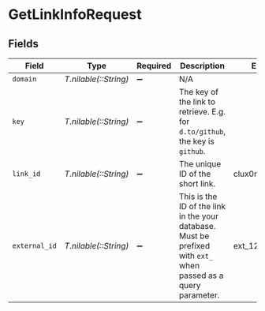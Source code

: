 # GetLinkInfoRequest


## Fields

| Field                                                                                                           | Type                                                                                                            | Required                                                                                                        | Description                                                                                                     | Example                                                                                                         |
| --------------------------------------------------------------------------------------------------------------- | --------------------------------------------------------------------------------------------------------------- | --------------------------------------------------------------------------------------------------------------- | --------------------------------------------------------------------------------------------------------------- | --------------------------------------------------------------------------------------------------------------- |
| `domain`                                                                                                        | *T.nilable(::String)*                                                                                           | :heavy_minus_sign:                                                                                              | N/A                                                                                                             |                                                                                                                 |
| `key`                                                                                                           | *T.nilable(::String)*                                                                                           | :heavy_minus_sign:                                                                                              | The key of the link to retrieve. E.g. for `d.to/github`, the key is `github`.                                   |                                                                                                                 |
| `link_id`                                                                                                       | *T.nilable(::String)*                                                                                           | :heavy_minus_sign:                                                                                              | The unique ID of the short link.                                                                                | clux0rgak00011...                                                                                               |
| `external_id`                                                                                                   | *T.nilable(::String)*                                                                                           | :heavy_minus_sign:                                                                                              | This is the ID of the link in the your database. Must be prefixed with `ext_` when passed as a query parameter. | ext_123456                                                                                                      |